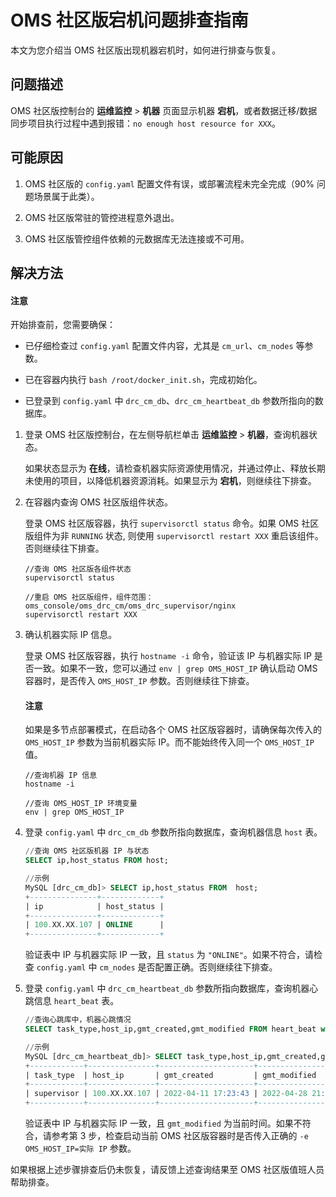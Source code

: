 # OMS 社区版宕机问题排查指南

本文为您介绍当 OMS 社区版出现机器宕机时，如何进行排查与恢复。

## 问题描述

OMS 社区版控制台的 **运维监控** \> **机器** 页面显示机器 **宕机**，或者数据迁移/数据同步项目执行过程中遇到报错：`no enough host resource for XXX`。

## 可能原因

1. OMS 社区版的 `config.yaml` 配置文件有误，或部署流程未完全完成（90% 问题场景属于此类）。

2. OMS 社区版常驻的管控进程意外退出。

3. OMS 社区版管控组件依赖的元数据库无法连接或不可用。

## 解决方法

<main id="notice" type='notice'>
   <h4>注意</h4>
   <p>开始排查前，您需要确保：</p>
    <ul>
    <li>
    <p>已仔细检查过 <code>config.yaml</code> 配置文件内容，尤其是 <code>cm_url</code>、<code>cm_nodes</code> 等参数。</p>
    </li>
    <li>
    <p>已在容器内执行 <code>bash /root/docker_init.sh</code>，完成初始化。</p>
    </li>
    <li>
    <p>已登录到 <code>config.yaml</code> 中 <code>drc_cm_db</code>、<code>drc_cm_heartbeat_db</code> 参数所指向的数据库。</p>
    </li>
    </ul>
</main>

1. 登录 OMS 社区版控制台，在左侧导航栏单击 **运维监控** > **机器**，查询机器状态。

   如果状态显示为 **在线**，请检查机器实际资源使用情况，并通过停止、释放长期未使用的项目，以降低机器资源消耗。如果显示为 **宕机**，则继续往下排查。

2. 在容器内查询 OMS 社区版组件状态。

   登录 OMS 社区版容器，执行 `supervisorctl status` 命令。如果 OMS 社区版组件为非 `RUNNING` 状态, 则使用 `supervisorctl restart XXX` 重启该组件。否则继续往下排查。

   ```shell
   //查询 OMS 社区版各组件状态
   supervisorctl status
   
   //重启 OMS 社区版组件，组件范围：oms_console/oms_drc_cm/oms_drc_supervisor/nginx
   supervisorctl restart XXX
   ```

3. 确认机器实际 IP 信息。

   登录 OMS 社区版容器，执行 `hostname -i` 命令，验证该 IP 与机器实际 IP 是否一致。如果不一致，您可以通过 `env | grep OMS_HOST_IP` 确认启动 OMS 容器时，是否传入 `OMS_HOST_IP` 参数。否则继续往下排查。

   <main id="notice" type='notice'>
    <h4>注意</h4>
    <p>如果是多节点部署模式，在启动各个 OMS 社区版容器时，请确保每次传入的 <code>OMS_HOST_IP</code> 参数为当前机器实际 IP。而不能始终传入同一个 <code>OMS_HOST_IP</code> 值。</p>
   </main>

   ```shell
   //查询机器 IP 信息
   hostname -i
   
   //查询 OMS_HOST_IP 环境变量
   env | grep OMS_HOST_IP
   ```

4. 登录 `config.yaml` 中 `drc_cm_db` 参数所指向数据库，查询机器信息 `host` 表。

   ```sql
   //查询 OMS 社区版机器 IP 与状态
   SELECT ip,host_status FROM host;
   
   //示例
   MySQL [drc_cm_db]> SELECT ip,host_status FROM  host;
   +---------------+-------------+
   | ip            | host_status |
   +---------------+-------------+
   | 100.XX.XX.107 | ONLINE      |
   +---------------+-------------+
   ```

   验证表中 IP 与机器实际 IP 一致，且 `status` 为 `"ONLINE"`。如果不符合，请检查 `config.yaml` 中 `cm_nodes` 是否配置正确。否则继续往下排查。

5. 登录 `config.yaml` 中 `drc_cm_heartbeat_db` 参数所指向数据库，查询机器心跳信息 `heart_beat` 表。

   ```sql
   //查询心跳库中，机器心跳情况
   SELECT task_type,host_ip,gmt_created,gmt_modified FROM heart_beat where task_name='supervisor';
   
   //示例
   MySQL [drc_cm_heartbeat_db]> SELECT task_type,host_ip,gmt_created,gmt_modified FROM heart_beat where task_name='supervisor';
   +------------+---------------+---------------------+---------------------+
   | task_type  | host_ip       | gmt_created         | gmt_modified        |
   +------------+---------------+---------------------+---------------------+
   | supervisor | 100.XX.XX.107 | 2022-04-11 17:23:43 | 2022-04-28 21:39:51 |
   +------------+---------------+---------------------+---------------------+
   ```

   验证表中 IP 与机器实际 IP 一致，且 `gmt_modified` 为当前时间。如果不符合，请参考第 3 步，检查启动当前 OMS 社区版容器时是否传入正确的 `-e OMS_HOST_IP=实际 IP` 参数。

如果根据上述步骤排查后仍未恢复，请反馈上述查询结果至 OMS 社区版值班人员帮助排查。

